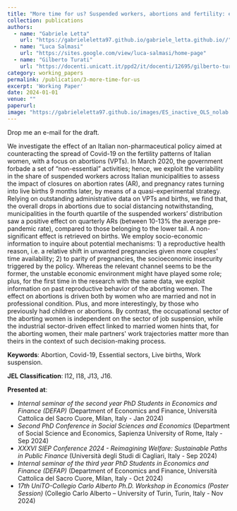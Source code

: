 ```yaml
---
title: "More time for us? Suspended workers, abortions and fertility: evidence from Covid-19."
collection: publications
authors:
  - name: "Gabriele Letta"
    url: "https://gabrieleletta97.github.io/gabriele_letta.github.io//"
  - name: "Luca Salmasi"
    url: "https://sites.google.com/view/luca-salmasi/home-page"
  - name: "Gilberto Turati"
    url: "https://docenti.unicatt.it/ppd2/it/docenti/12695/gilberto-turati/profilo"
category: working_papers
permalink: /publication/3-more-time-for-us
excerpt: 'Working Paper'
date: 2024-01-01
venue: ""
paperurl:
image: "https://gabrieleletta97.github.io/images/ES_inactive_OLS_nolab.png"  # Path to your image
---
```

Drop me an e-mail for the draft.

<!-- [[Download Paper](https://raw.githubusercontent.com/gabrieleletta97/gabriele_letta.github.io/master/files/more-time-for-us.pdf)]: # -->


We investigate the effect of an Italian non-pharmaceutical policy aimed at counteracting the spread of Covid-19 on the fertility patterns of Italian women, with a focus on abortions (VPTs). In March 2020, the government forbade a set of “non-essential” activities; hence, we exploit the variability in the share of suspended workers across Italian municipalities to assess the impact of closures on abortion rates (AR), and pregnancy rates turning into live births 9 months later, by means of a quasi-experimental strategy. Relying on outstanding administrative data on VPTs and births, we find that, the overall drops in abortions due to social distancing notwithstanding, municipalities in the fourth quartile of the suspended workers’ distribution saw a positive effect on quarterly ARs (between 10-13% the average pre-pandemic rate), compared to those belonging to the lower tail. A non-significant effect is retrieved on births. We employ socio-economic information to inquire about potential mechanisms: 1) a reproductive health reason, i.e. a relative shift in unwanted pregnancies given more couples' time availability; 2) to parity of pregnancies, the socioeconomic insecurity triggered by the policy. Whereas the relevant channel seems to be the former, the unstable economic environment might have played some role; plus, for the first time in the research with the same data, we exploit information on past reproductive behavior of the aborting women. The effect on abortions is driven both by women who are married and not in professional condition. Plus, and more interestingly, by those who previously had children or abortions. By contrast, the occupational sector of the aborting women is independent on the sector of job suspension, while the industrial sector-driven effect linked to married women hints that, for the aborting women, their male partners' work trajectories matter more than theirs in the context of such decision-making process. 

**Keywords**: Abortion, Covid-19, Essential sectors, Live births, Work suspension.

**JEL Classification**: I12, I18, J13, J16.

**Presented at**: 
* *Internal seminar of the second year PhD Students in Economics and Finance (DEFAP)* (Department of Economics and Finance, Università Cattolica del Sacro Cuore, Milan, Italy - Jan 2024)
* *Second PhD Conference in Social Sciences and Economics* (Department of Social Science and Economics, Sapienza University of Rome, Italy - Sep 2024)
* *XXXVI SIEP Conference 2024 - Reimagining Welfare: Sustainable Paths in Public Finance* (Università degli Studi di Cagliari, Italy - Sep 2024)
* *Internal seminar of the third year PhD Students in Economics and Finance (DEFAP)* (Department of Economics and Finance, Università Cattolica del Sacro Cuore, Milan, Italy - Oct 2024)
* *17th UniTO-Collegio Carlo Alberto Ph.D. Workshop in Economics (Poster Session)* (Collegio Carlo Alberto – University of Turin, Turin, Italy - Nov 2024) 
